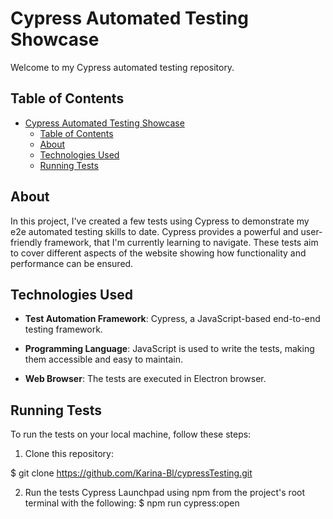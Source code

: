 # Cypress Automated Testing Showcase

Welcome to my Cypress automated testing repository. 
## Table of Contents

- [Cypress Automated Testing Showcase](#cypress-automated-testing-showcase)
  - [Table of Contents](#table-of-contents)
  - [About](#about)
  - [Technologies Used](#technologies-used)
  - [Running Tests](#running-tests)

## About

In this project, I've created a few tests using Cypress to demonstrate my e2e automated testing skills to date. Cypress provides a powerful and user-friendly framework, that I'm currently learning to navigate. 
These tests aim to cover different aspects of the website showing how functionality and performance can be ensured.

## Technologies Used

- **Test Automation Framework**: Cypress, a JavaScript-based end-to-end testing framework.
- **Programming Language**: JavaScript is used to write the tests, making them accessible and easy to maintain.

- **Web Browser**: The tests are executed in Electron browser.

## Running Tests

To run the tests on your local machine, follow these steps:

1. Clone this repository:

$ git clone https://github.com/Karina-Bl/cypressTesting.git

2. Run the tests Cypress Launchpad  using npm from the project's root terminal with the following:
$ npm run cypress:open


  
